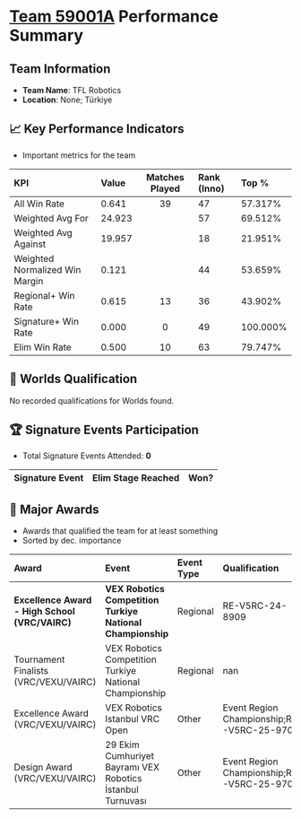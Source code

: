 # [Team 59001A](https://https://www.robotevents.com/teams/V5RC/59001A) Performance Summary

##  Team Information
- **Team Name**: TFL Robotics
- **Location**: None; Türkiye

## 📈 Key Performance Indicators
- Important metrics for the team

| KPI | Value | Matches Played | Rank (Inno) | Top % |
|:---|:-----|:--------------:|:----|:-----|
| All Win Rate | 0.641 | 39 | 47 | 57.317% |
| Weighted Avg For | 24.923 |  | 57 | 69.512% |
| Weighted Avg Against | 19.957 |  | 18 | 21.951% |
| Weighted Normalized Win Margin | 0.121 |  | 44 | 53.659% |
| Regional+ Win Rate | 0.615 | 13 | 36 | 43.902% |
| Signature+ Win Rate | 0.000 | 0 | 49 | 100.000% |
| Elim Win Rate | 0.500 | 10 | 63 | 79.747% |


## 🎯 Worlds Qualification
No recorded qualifications for Worlds found.

## 🏆 Signature Events Participation
- Total Signature Events Attended: **0**

| Signature Event | Elim Stage Reached | Won? |
|:----------------|:-------------------|:----|


## 🥇 Major Awards
- Awards that qualified the team for at least something
- Sorted by dec. importance

| Award | Event | Event Type | Qualification |
|:------|:------|:-----------|:--------------|
| **Excellence Award - High School (VRC/VAIRC)** | **VEX Robotics Competition Turkiye National Championship** | Regional | RE-V5RC-24-8909 |
| Tournament Finalists (VRC/VEXU/VAIRC) | VEX Robotics Competition Turkiye National Championship | Regional | nan |
| Excellence Award (VRC/VEXU/VAIRC) | VEX Robotics Istanbul VRC Open | Other | Event Region Championship;RE-V5RC-25-9707 |
| Design Award (VRC/VEXU/VAIRC) | 29 Ekim Cumhuriyet Bayramı VEX Robotics İstanbul Turnuvası | Other | Event Region Championship;RE-V5RC-25-9707 |


